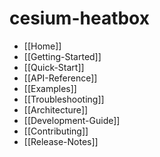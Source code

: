 # cesium-heatbox

- [[Home]]
- [[Getting-Started]]
- [[Quick-Start]]
- [[API-Reference]]
- [[Examples]]
- [[Troubleshooting]]
- [[Architecture]]
- [[Development-Guide]]
- [[Contributing]]
- [[Release-Notes]]
